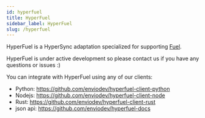 ```yaml
---
id: hyperfuel
title: HyperFuel
sidebar_label: HyperFuel
slug: /hyperfuel
---
```


HyperFuel is a HyperSync adaptation specialized for supporting [Fuel](https://fuel.network/).

HyperFuel is under active development so please contact us if you have any questions or issues :)

You can integrate with HyperFuel using any of our clients:
 - Python: https://github.com/enviodev/hyperfuel-client-python
 - Nodejs: https://github.com/enviodev/hyperfuel-client-node
 - Rust: https://github.com/enviodev/hyperfuel-client-rust
 - json api: https://github.com/enviodev/hyperfuel-docs


